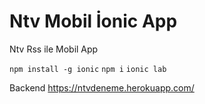 # Ntv Mobil İonic App

Ntv Rss ile Mobil App

` npm install -g ionic `
` npm i `
` ionic lab ` 

Backend https://ntvdeneme.herokuapp.com/